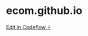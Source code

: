 # ecom.github.io

[Edit in Codeflow ⚡️](https://stackblitz.com/~/github.com/PRASHANT-14777/ecom.github.io)
